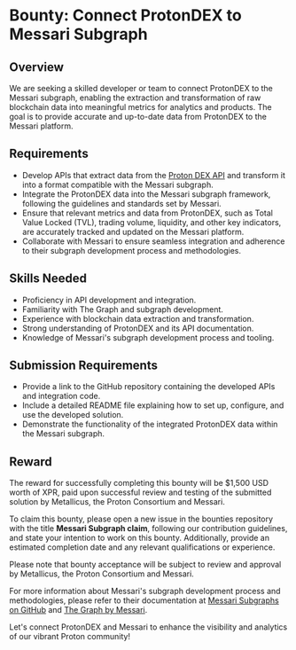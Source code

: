 # Bounty: Connect ProtonDEX to Messari Subgraph

## Overview

We are seeking a skilled developer or team to connect ProtonDEX to the Messari subgraph, enabling the extraction and transformation of raw blockchain data into meaningful metrics for analytics and products. The goal is to provide accurate and up-to-date data from ProtonDEX to the Messari platform.

## Requirements

- Develop APIs that extract data from the [Proton DEX API](https://api-docs.protondex.com/reference/what-is-proton-dex) and transform it into a format compatible with the Messari subgraph.
- Integrate the ProtonDEX data into the Messari subgraph framework, following the guidelines and standards set by Messari.
- Ensure that relevant metrics and data from ProtonDEX, such as Total Value Locked (TVL), trading volume, liquidity, and other key indicators, are accurately tracked and updated on the Messari platform.
- Collaborate with Messari to ensure seamless integration and adherence to their subgraph development process and methodologies.

## Skills Needed

- Proficiency in API development and integration.
- Familiarity with The Graph and subgraph development.
- Experience with blockchain data extraction and transformation.
- Strong understanding of ProtonDEX and its API documentation.
- Knowledge of Messari's subgraph development process and tooling.

## Submission Requirements

- Provide a link to the GitHub repository containing the developed APIs and integration code.
- Include a detailed README file explaining how to set up, configure, and use the developed solution.
- Demonstrate the functionality of the integrated ProtonDEX data within the Messari subgraph.

## Reward

The reward for successfully completing this bounty will be $1,500 USD worth of XPR, paid upon successful review and testing of the submitted solution by Metallicus, the Proton Consortium and Messari.

To claim this bounty, please open a new issue in the bounties repository with the title **Messari Subgraph claim**, following our contribution guidelines, and state your intention to work on this bounty. Additionally, provide an estimated completion date and any relevant qualifications or experience.

Please note that bounty acceptance will be subject to review and approval by Metallicus, the Proton Consortium and Messari.

For more information about Messari's subgraph development process and methodologies, please refer to their documentation at [Messari Subgraphs on GitHub](https://github.com/messari/subgraphs) and [The Graph by Messari](https://thegraph.com/docs/en/).

Let's connect ProtonDEX and Messari to enhance the visibility and analytics of our vibrant Proton community!
